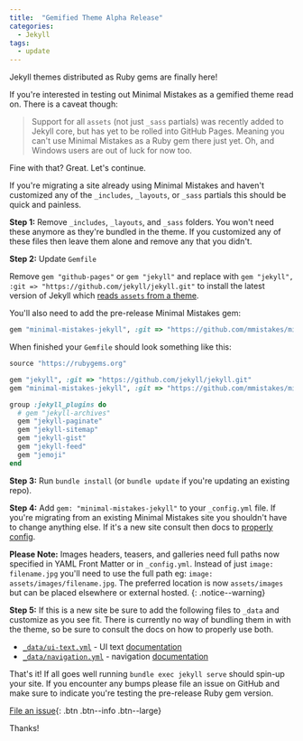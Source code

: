 ```yaml
---
title:  "Gemified Theme Alpha Release"
categories: 
  - Jekyll
tags:
  - update
---
```


Jekyll themes distributed as Ruby gems are finally here!

If you're interested in testing out Minimal Mistakes as a gemified theme read on. There is a caveat though:

> Support for all `assets` (not just `_sass` partials) was recently added to Jekyll core, but has yet to be rolled into GitHub Pages. Meaning you can't use Minimal Mistakes as a Ruby gem there just yet. Oh, and Windows users are out of luck for now too. 

Fine with that? Great. Let's continue.

If you're migrating a site already using Minimal Mistakes and haven't customized any of the `_includes`, `_layouts`, or `_sass` partials this should be quick and painless.

**Step 1:** Remove `_includes`, `_layouts`, and `_sass` folders. You won't need these anymore as they're bundled in the theme. If you customized any of these files then leave them alone and remove any that you didn't.

**Step 2:** Update `Gemfile`

Remove `gem "github-pages"` or `gem "jekyll"` and replace with `gem "jekyll", :git => "https://github.com/jekyll/jekyll.git"` to install the latest version of Jekyll which [reads `assets` from a theme](https://github.com/jekyll/jekyll/pull/5364). 

You'll also need to add the pre-release Minimal Mistakes gem: 

```ruby
gem "minimal-mistakes-jekyll", :git => "https://github.com/mmistakes/minimal-mistakes.git", :branch => "feature/theme-gem"`
```

When finished your `Gemfile` should look something like this:

```ruby
source "https://rubygems.org"

gem "jekyll", :git => "https://github.com/jekyll/jekyll.git"
gem "minimal-mistakes-jekyll", :git => "https://github.com/mmistakes/minimal-mistakes.git", :branch => "feature/theme-gem"

group :jekyll_plugins do
  # gem "jekyll-archives"
  gem "jekyll-paginate"
  gem "jekyll-sitemap"
  gem "jekyll-gist"
  gem "jekyll-feed"
  gem "jemoji"
end
```

**Step 3:** Run `bundle install` (or `bundle update` if you're updating an existing repo).

**Step 4:** Add `gem: "minimal-mistakes-jekyll"` to your `_config.yml` file. If you're migrating from an existing Minimal Mistakes site you shouldn't have to change anything else. If it's a new site consult then docs to [properly config](https://mmistakes.github.io/minimal-mistakes/docs/configuration/).

**Please Note:** Images headers, teasers, and galleries need full paths now specified in YAML Front Matter or in `_config.yml`. Instead of just `image: filename.jpg` you'll need to use the full path eg: `image: assets/images/filename.jpg`. The preferred location is now `assets/images` but can be placed elsewhere or external hosted.
{: .notice--warning}

**Step 5:** If this is a new site be sure to add the following files to `_data` and customize as you see fit. There is currently no way of bundling them in with the theme, so be sure to consult the docs on how to properly use both.

- [`_data/ui-text.yml`](https://github.com/mmistakes/minimal-mistakes/blob/master/_data/ui-text.yml) - UI text [documentation](https://mmistakes.github.io/minimal-mistakes/docs/ui-text/)
- [`_data/navigation.yml`](https://github.com/mmistakes/minimal-mistakes/blob/master/_data/navigation.yml) - navigation [documentation](https://mmistakes.github.io/minimal-mistakes/docs/navigation/)

That's it! If all goes well running `bundle exec jekyll serve` should spin-up your site. If you encounter any bumps please file an issue on GitHub and make sure to indicate you're testing the pre-release Ruby gem version.

[File an issue](https://github.com/mmistakes/minimal-mistakes/issues/new){: .btn .btn--info .btn--large}

Thanks!
